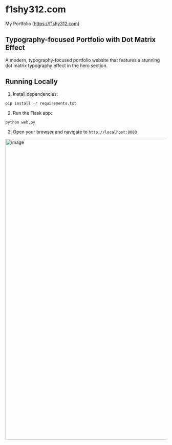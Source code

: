 # f1shy312.com
My Portfolio (https://f1shy312.com)

## Typography-focused Portfolio with Dot Matrix Effect

A modern, typography-focused portfolio website that features a stunning dot matrix typography effect in the hero section.

## Running Locally

1. Install dependencies:
```
pip install -r requirements.txt
```

2. Run the Flask app:
```
python web.py
```

3. Open your browser and navigate to `http://localhost:8080`

<img width="1552" height="940" alt="image" src="https://github.com/user-attachments/assets/c80c9523-8f61-4baa-b3c6-610d6516cc4a" />



